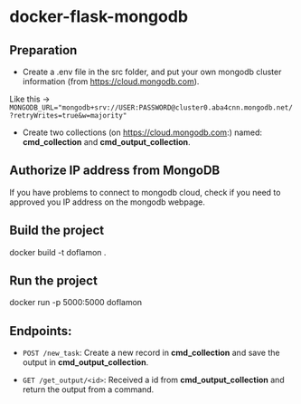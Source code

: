 # docker-flask-mongodb

## Preparation

- Create a .env file in the src folder, and put your own mongodb cluster information (from https://cloud.mongodb.com).

Like this -> `MONGODB_URL="mongodb+srv://USER:PASSWORD@cluster0.aba4cnn.mongodb.net/?retryWrites=true&w=majority"`

- Create two collections (on https://cloud.mongodb.com:) named: **cmd_collection** and **cmd_output_collection**.

## Authorize IP address from MongoDB
If you have problems to connect to mongodb cloud, check if you need to approved you IP address on the mongodb webpage.

## Build the project

docker build -t doflamon .

## Run the project

docker run -p 5000:5000 doflamon

## Endpoints:

- `POST /new_task`: Create a new record in **cmd_collection** and save the output in **cmd_output_collection**.

- `GET /get_output/<id>`: Received a id from **cmd_output_collection** and return the output from a command.
